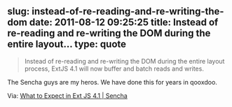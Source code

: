 slug: instead-of-re-reading-and-re-writing-the-dom
date: 2011-08-12 09:25:25
title: Instead of re-reading and re-writing the DOM during the entire layout...
type: quote
---

> Instead of re-reading and re-writing the DOM during the entire layout process, ExtJS 4.1 will now buffer and batch reads and writes.

The Sencha guys are my heros. We have done this for years in qooxdoo.

 Via: [What to Expect in Ext JS 4.1 | Sencha](http://www.sencha.com/blog/what-to-expect-in-ext-js-4-1/?utm_source=feedburner&utm_medium=feed&utm_campaign=Feed:%20extblog%20(Ext%20JS%20Blog)#date:18:00)
